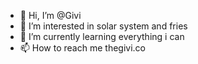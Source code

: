 - 👋 Hi, I’m @Givi
- 👀 I’m interested in solar system and fries
- 🌱 I’m currently learning everything i can
- 📫 How to reach me thegivi.co

